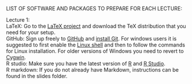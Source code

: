 LIST OF SOFTWARE AND PACKAGES TO PREPARE FOR EACH LECTURE:


Lecture 1:<br/>
LaTeX: Go to the [LaTeX project](https://www.latex-project.org) and download the TeX distribution that you need for your setup.<br/>
GitHub: Sign up freely to [GitHub](https://github.com) and [install Git](https://github.com/git-guides/install-git). For windows users it is suggested to first enable the [Linux shell](https://altis.com.au/installing-ubuntu-bash-for-windows-10/) and then to follow the commands for Linux installation. For older versions of Windows you need to revert to [Cygwin](https://www.howtogeek.com/howto/41382/how-to-use-linux-commands-in-windows-with-cygwin/).<br/>
R studio: Make sure you have the latest version of [R](https://www.r-project.org) and [R Studio](https://rstudio.com/products/rstudio/).<br/>
R markdown: If you do not already have Markdown, instructions can be found in the slides folder.
